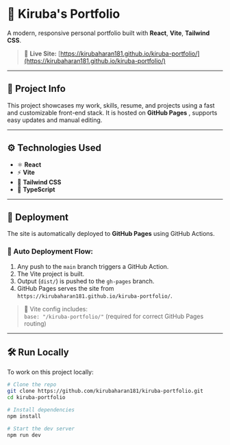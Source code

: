 # 💼 Kiruba's Portfolio

A modern, responsive personal portfolio built with **React**, **Vite**, **Tailwind CSS**.

> 🔗 **Live Site:** [https://kirubaharan181.github.io/kiruba-portfolio/](https://kirubaharan181.github.io/kiruba-portfolio/)

---

## 📌 Project Info

This project showcases my work, skills, resume, and projects using a fast and customizable front-end stack. It is hosted on **GitHub Pages** , supports easy updates and manual editing.

---

## ⚙️ Technologies Used

- ⚛️ **React**
- ⚡ **Vite**
- 🎨 **Tailwind CSS**
- 📄 **TypeScript**

---

## 🚀 Deployment

The site is automatically deployed to **GitHub Pages** using GitHub Actions.

### 🔄 Auto Deployment Flow:

1. Any push to the `main` branch triggers a GitHub Action.
2. The Vite project is built.
3. Output (`dist/`) is pushed to the `gh-pages` branch.
4. GitHub Pages serves the site from `https://kirubaharan181.github.io/kiruba-portfolio/`.

> 📁 Vite config includes:  
> `base: "/kiruba-portfolio/"` (required for correct GitHub Pages routing)

---

## 🛠️ Run Locally

To work on this project locally:

```bash
# Clone the repo
git clone https://github.com/kirubaharan181/kiruba-portfolio.git
cd kiruba-portfolio

# Install dependencies
npm install

# Start the dev server
npm run dev
